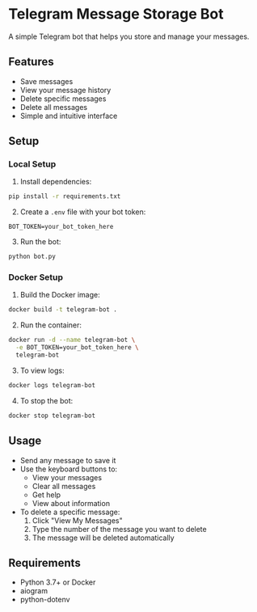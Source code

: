 # Telegram Message Storage Bot

A simple Telegram bot that helps you store and manage your messages.

## Features
- Save messages
- View your message history
- Delete specific messages
- Delete all messages
- Simple and intuitive interface

## Setup

### Local Setup
1. Install dependencies:
```bash
pip install -r requirements.txt
```

2. Create a `.env` file with your bot token:
```
BOT_TOKEN=your_bot_token_here
```

3. Run the bot:
```bash
python bot.py
```

### Docker Setup
1. Build the Docker image:
```bash
docker build -t telegram-bot .
```

2. Run the container:
```bash
docker run -d --name telegram-bot \
  -e BOT_TOKEN=your_bot_token_here \
  telegram-bot
```

3. To view logs:
```bash
docker logs telegram-bot
```

4. To stop the bot:
```bash
docker stop telegram-bot
```

## Usage
- Send any message to save it
- Use the keyboard buttons to:
  - View your messages
  - Clear all messages
  - Get help
  - View about information
- To delete a specific message:
  1. Click "View My Messages"
  2. Type the number of the message you want to delete
  3. The message will be deleted automatically

## Requirements
- Python 3.7+ or Docker
- aiogram
- python-dotenv 